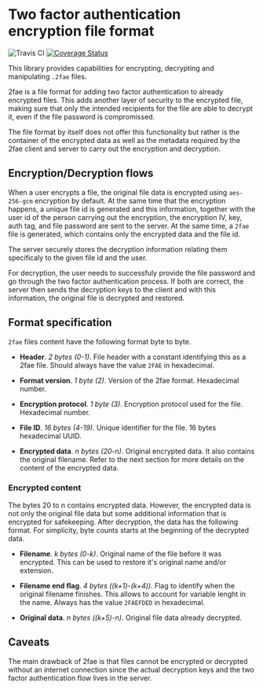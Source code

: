 
# Two factor authentication encryption file format
![Travis CI](https://travis-ci.org/josescgar/2fae.svg?branch=master) [![Coverage Status](https://coveralls.io/repos/github/josescgar/2fae/badge.svg?branch=master)](https://coveralls.io/github/josescgar/2fae?branch=master)

This library provides capabilities for encrypting, decrypting and manipulating `.2fae` files.

2fae is a file format for adding two factor authentication to already encrypted files. This adds another layer of security to the encrypted file, making sure that only the intended recipients for the file are able to decrypt it, even if the file password is compromissed.

The file format by itself does not offer this functionality but rather is the container of the encrypted data as well as the metadata required by the 2fae client and server to carry out the encryption and decryption.

## Encryption/Decryption flows
When a user encrypts a file, the original file data is encrypted using `aes-256-gcm` encryption by default. At the same time that the encryption happens, a unique file id is generated and this information, together with the user id of the person carrying out the encryption, the encryption IV, key, auth tag, and file password are sent to the server. At the same time, a `2fae` file is generated, which contains only the encrypted data and the file id.

The server securely stores the decryption information relating them specificaly to the given file id and the user.

For decryption, the user needs to successfuly provide the file password and go through the two factor authentication process. If both are correct, the server then sends the decryption keys to the client and with this information, the original file is decrypted and restored.

## Format specification
`2fae` files content have the following format byte to byte.

- **Header**. *2 bytes (0-1)*. File header with a constant identifying this as a 2fae file. Should always have the value `2FAE` in hexadecimal.

- **Format version**. *1 byte (2)*. Version of the 2fae format. Hexadecimal number.

- **Encryption protocol**. *1 byte (3)*. Encryption protocol used for the file. Hexadecimal number.

- **File ID**. *16 bytes (4-19)*. Unique identifier for the file. 16 bytes hexadecimal UUID.

- **Encrypted data**. *n bytes (20-n)*. Original encrypted data. It also contains the original filename. Refer to the next section for more details on the content of the encrypted data.

### Encrypted content
The bytes 20 to n contains encrypted data. However, the encrypted data is not only the original file data but some additional information that is encrypted for safekeeping. After decryption, the data has the following format. For simplicity, byte counts starts at the beginning of the decrypted data.

- **Filename**. *k bytes (0-k)*. Original name of the file before it was encrypted. This can be used to restore it's original name and/or extension.

- **Filename end flag**. *4 bytes ((k+1)-(k+4))*. Flag to identify when the original filename finishes. This allows to account for variable lenght in the name. Always has the value `2FAEFDED` in hexadecimal.

- **Original data**. *n bytes ((k+5)-n)*. Original file data already decrypted.

## Caveats
The main drawback of 2fae is that files cannot be encrypted or decrypted without an internet connection since the actual decryption keys and the two factor authentication flow lives in the server.
